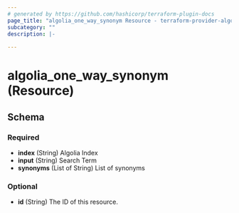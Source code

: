 ```yaml
---
# generated by https://github.com/hashicorp/terraform-plugin-docs
page_title: "algolia_one_way_synonym Resource - terraform-provider-algolia"
subcategory: ""
description: |-
  
---
```


# algolia_one_way_synonym (Resource)





<!-- schema generated by tfplugindocs -->
## Schema

### Required

- **index** (String) Algolia Index
- **input** (String) Search Term
- **synonyms** (List of String) List of synonyms

### Optional

- **id** (String) The ID of this resource.


